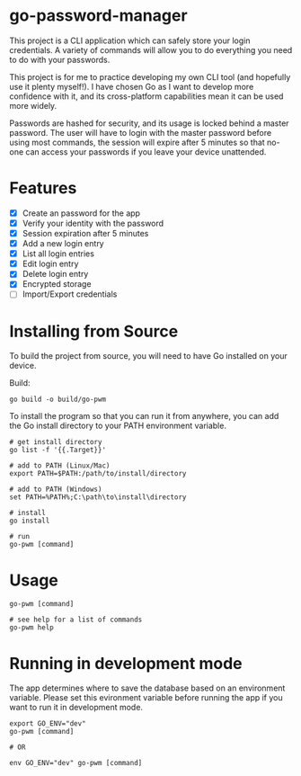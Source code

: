 # go-password-manager

This project is a CLI application which can safely store your login credentials. A variety of commands will allow you to do everything you need to do with your passwords.

This project is for me to practice developing my own CLI tool (and hopefully use it plenty myself!). I have chosen Go as I want to develop more confidence with it, and its cross-platform capabilities mean it can be used more widely.

Passwords are hashed for security, and its usage is locked behind a master password. The user will have to login with the master password before using most commands, the session will expire after 5 minutes so that no-one can access your passwords if you leave your device unattended.

# Features

- [x] Create an password for the app
- [x] Verify your identity with the password
- [x] Session expiration after 5 minutes
- [x] Add a new login entry
- [x] List all login entries
- [x] Edit login entry
- [x] Delete login entry
- [x] Encrypted storage
- [ ] Import/Export credentials

# Installing from Source

To build the project from source, you will need to have Go installed on your device.

Build:
```
go build -o build/go-pwm
```

To install the program so that you can run it from anywhere, you can add the Go install directory to your PATH environment variable.

```
# get install directory
go list -f '{{.Target}}'

# add to PATH (Linux/Mac)
export PATH=$PATH:/path/to/install/directory

# add to PATH (Windows)
set PATH=%PATH%;C:\path\to\install\directory

# install
go install

# run
go-pwm [command]
```

# Usage

```
go-pwm [command]

# see help for a list of commands
go-pwm help
```

# Running in development mode

The app determines where to save the database based on an environment variable. Please set this evironment variable before running the app if you want to run it in development mode.

```
export GO_ENV="dev"
go-pwm [command]

# OR

env GO_ENV="dev" go-pwm [command]
```
